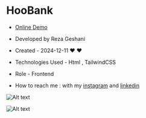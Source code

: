 # HooBank

- [Online Demo](https://rezageshaniweb.github.io/HooBank/)

- Developed by Reza Geshani

- Created - 2024-12-11 &hearts; &#9829;
  
- Technologies Used - Html , TailwindCSS

- Role - Frontend

- How to reach me : with my [instagram](https://www.instagram.com/rezageshani_web) and [linkedin](http://www.linkedin.com/in/reza-geshani-web)


![Alt text](https://github.com/user-attachments/assets/57211913-c9fc-4b7f-aba5-af46cefb3200)

![Alt text](https://github.com/user-attachments/assets/35ca084e-04f8-4f61-ac68-7e8963285906)
